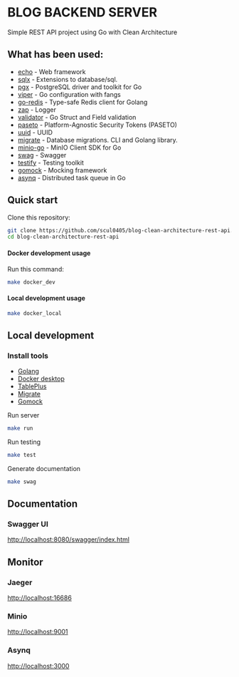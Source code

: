 # BLOG BACKEND SERVER

Simple REST API project using Go with Clean Architecture

## What has been used:
* [echo](https://github.com/labstack/echo) - Web framework
* [sqlx](https://github.com/jmoiron/sqlx) - Extensions to database/sql.
* [pgx](https://github.com/jackc/pgx) - PostgreSQL driver and toolkit for Go
* [viper](https://github.com/spf13/viper) - Go configuration with fangs
* [go-redis](https://github.com/go-redis/redis) - Type-safe Redis client for Golang
* [zap](https://github.com/uber-go/zap) - Logger
* [validator](https://github.com/go-playground/validator) - Go Struct and Field validation
* [paseto](https://github.com/o1egl/paseto) - Platform-Agnostic Security Tokens (PASETO)
* [uuid](https://github.com/google/uuid) - UUID
* [migrate](https://github.com/golang-migrate/migrate) - Database migrations. CLI and Golang library.
* [minio-go](https://github.com/minio/minio-go) - MinIO Client SDK for Go
* [swag](https://github.com/swaggo/swag) - Swagger
* [testify](https://github.com/stretchr/testify) - Testing toolkit
* [gomock](https://github.com/uber-go/mock) - Mocking framework
* [asynq](https://github.com/hibiken/asynq) - Distributed task queue in Go

## Quick start

Clone this repository:
```sh
git clone https://github.com/scul0405/blog-clean-architecture-rest-api.git
cd blog-clean-architecture-rest-api
```
#### Docker development usage

Run this command:
```sh
make docker_dev
```
#### Local development usage

```sh
make docker_local
```

## Local development

### Install tools

- [Golang](https://golang.org/)
- [Docker desktop](https://www.docker.com/products/docker-desktop)
- [TablePlus](https://tableplus.com/)
- [Migrate](https://github.com/golang-migrate/migrate/tree/master/cmd/migrate)
- [Gomock](https://github.com/golang/mock)

Run server
```sh
make run
```

Run testing
```sh
make test
```

Generate documentation
```sh
make swag
```

## Documentation

### Swagger UI
[http://localhost:8080/swagger/index.html](http://localhost:8080/swagger/index.html)

## Monitor

### Jaeger
[http://localhost:16686](http://localhost:16686)

### Minio
[http://localhost:9001](http://localhost:9001)

### Asynq
[http://localhost:3000](http://localhost:3000)

